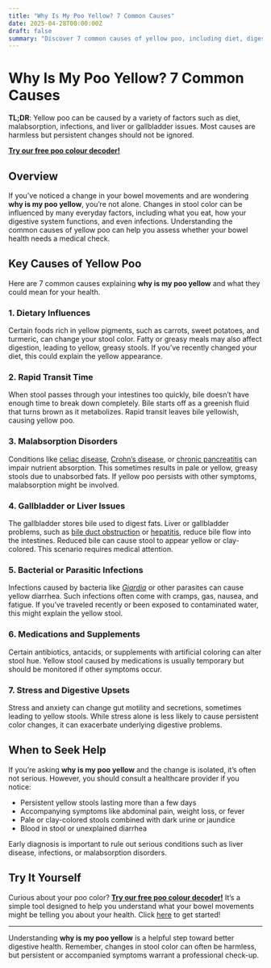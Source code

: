 ```yaml
---
title: "Why Is My Poo Yellow? 7 Common Causes"
date: 2025-04-28T00:00:00Z
draft: false
summary: "Discover 7 common causes of yellow poo, including diet, digestion issues, and infections, to understand your bowel health better."
---
```

# Why Is My Poo Yellow? 7 Common Causes

**TL;DR**: Yellow poo can be caused by a variety of factors such as diet, malabsorption, infections, and liver or gallbladder issues. Most causes are harmless but persistent changes should not be ignored.

[**Try our free poo colour decoder!**](https://www.poopcolor.info)

## Overview

If you’ve noticed a change in your bowel movements and are wondering **why is my poo yellow**, you’re not alone. Changes in stool color can be influenced by many everyday factors, including what you eat, how your digestive system functions, and even infections. Understanding the common causes of yellow poo can help you assess whether your bowel health needs a medical check.

## Key Causes of Yellow Poo

Here are 7 common causes explaining **why is my poo yellow** and what they could mean for your health.

### 1. Dietary Influences

Certain foods rich in yellow pigments, such as carrots, sweet potatoes, and turmeric, can change your stool color. Fatty or greasy meals may also affect digestion, leading to yellow, greasy stools. If you’ve recently changed your diet, this could explain the yellow appearance. 

### 2. Rapid Transit Time

When stool passes through your intestines too quickly, bile doesn’t have enough time to break down completely. Bile starts off as a greenish fluid that turns brown as it metabolizes. Rapid transit leaves bile yellowish, causing yellow poo. 

### 3. Malabsorption Disorders

Conditions like [celiac disease](https://www.medlineplus.gov/celiacdisease.html), [Crohn’s disease](https://www.medlineplus.gov/crohnsdisease.html), or [chronic pancreatitis](https://www.medlineplus.gov/ency/article/000269.htm) can impair nutrient absorption. This sometimes results in pale or yellow, greasy stools due to unabsorbed fats. If yellow poo persists with other symptoms, malabsorption might be involved. 

### 4. Gallbladder or Liver Issues

The gallbladder stores bile used to digest fats. Liver or gallbladder problems, such as [bile duct obstruction](https://www.medlineplus.gov/ency/article/000263.htm) or [hepatitis](https://www.medlineplus.gov/hepatitis.html), reduce bile flow into the intestines. Reduced bile can cause stool to appear yellow or clay-colored. This scenario requires medical attention. 

### 5. Bacterial or Parasitic Infections

Infections caused by bacteria like *[Giardia](https://www.cdc.gov/parasites/giardia/index.html)* or other parasites can cause yellow diarrhea. Such infections often come with cramps, gas, nausea, and fatigue. If you’ve traveled recently or been exposed to contaminated water, this might explain the yellow stool. 

### 6. Medications and Supplements

Certain antibiotics, antacids, or supplements with artificial coloring can alter stool hue. Yellow stool caused by medications is usually temporary but should be monitored if other symptoms occur. 

### 7. Stress and Digestive Upsets

Stress and anxiety can change gut motility and secretions, sometimes leading to yellow stools. While stress alone is less likely to cause persistent color changes, it can exacerbate underlying digestive problems. 

## When to Seek Help

If you’re asking **why is my poo yellow** and the change is isolated, it’s often not serious. However, you should consult a healthcare provider if you notice:

- Persistent yellow stools lasting more than a few days  
- Accompanying symptoms like abdominal pain, weight loss, or fever  
- Pale or clay-colored stools combined with dark urine or jaundice  
- Blood in stool or unexplained diarrhea  

Early diagnosis is important to rule out serious conditions such as liver disease, infections, or malabsorption disorders. 

## Try It Yourself

Curious about your poo color? [**Try our free poo colour decoder!**](https://www.poopcolor.info) It’s a simple tool designed to help you understand what your bowel movements might be telling you about your health. Click [here](#) to get started!

---

Understanding **why is my poo yellow** is a helpful step toward better digestive health. Remember, changes in stool color can often be harmless, but persistent or accompanied symptoms warrant a professional check-up.